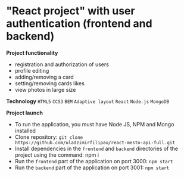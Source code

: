 # **"React project" with user authentication (frontend and backend)**

**Project functionality**
- registration and authorization of users
- profile editing
- adding/removing a card
- setting/removing cards likes
- view photos in large size

**Technology**
`HTML5` `CCS3` `BEM` `Adaptive layout` `React` `Node.js` `MongoDB`

**Project launch**
- To run the application, you must have Node JS, NPM and Mongo installed
- Clone repository: `git clone https://github.com/uladzimirfilipau/react-mesto-api-full.git `
- Install dependencies in the `frontend` and `backend` directories of the project using the command: npm i
- Run the `frontend` part of the application on port 3000: `npm start`
- Run the `backend` part of the application on port 3001: `npm start`
